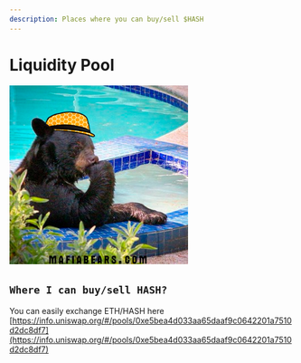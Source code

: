 ```yaml
---
description: Places where you can buy/sell $HASH
---
```


# Liquidity Pool

![](../.gitbook/assets/bearpool.png)

## `Where I can buy/sell HASH?`

You can easily exchange ETH/HASH here \
[https://info.uniswap.org/#/pools/0xe5bea4d033aa65daaf9c0642201a7510d2dc8df7](https://info.uniswap.org/#/pools/0xe5bea4d033aa65daaf9c0642201a7510d2dc8df7)
